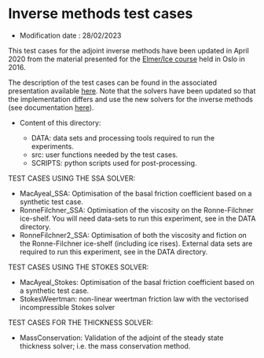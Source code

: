 # Inverse methods test cases
- Modification date : 28/02/2023

This test cases for the adjoint inverse methods have been updated 
in April 2020 from the material presented for the 
[Elmer/Ice course](http://elmerfem.org/elmerice/wiki/doku.php?id=courses:courses) held in Oslo in 2016.

The description of the test cases can be found in the associated presentation available [here](
http://elmerfem.org/elmerice/wiki/lib/exe/fetch.php?media=courses:2016_oslo_shallow_inverse.pdf).
Note that the solvers have been updated so that the implementation differs and use the new solvers 
for the inverse methods (see documentation [here](https://github.com/ElmerCSC/elmerfem/tree/elmerice/elmerice/Solvers/Documentation)).

- Content of this directory:

   - DATA: data sets and processing tools required to run the experiments.  
   - src: user functions needed by the test cases.  
   - SCRIPTS: python scripts used for post-processing.

TEST CASES USING THE SSA SOLVER:

   - MacAyeal_SSA: Optimisation of the basal friction coefficient based on a synthetic test case.
   - RonneFilchner_SSA: Optimisation of the viscosity on the Ronne-Filchner ice-shelf. You will need data-sets to run this experiment, see in the DATA directory.
   - RonneFilchner2_SSA: Optimisation of both the viscosity and fiction on the Ronne-Filchner ice-shelf (including ice rises). External data sets are required to run this experiment, see in the DATA directory.


TEST CASES USING THE STOKES SOLVER:
   - MacAyeal_Stokes: Optimisation of the basal friction coefficient based on a synthetic test case.  
   - StokesWeertman: non-linear weertman friction law with the vectorised incompressible Stokes solver

TEST CASES FOR THE THICKNESS SOLVER:
   - MassConservation: Validation of the adjoint of the steady state thickness solver; i.e. the mass conservation method.
